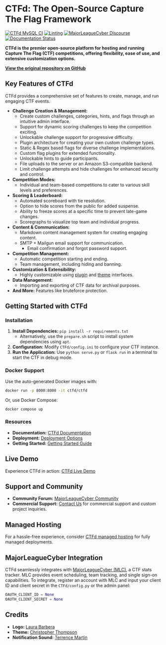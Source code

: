 # CTFd: The Open-Source Capture The Flag Framework

[![CTFd MySQL CI](https://github.com/CTFd/CTFd/workflows/CTFd%20MySQL%20CI/badge.svg?branch=master)](https://github.com/CTFd/CTFd/actions/workflows/mysql-ci.yml)
[![Linting](https://github.com/CTFd/CTFd/workflows/Linting/badge.svg?branch=master)](https://github.com/CTFd/CTFd/actions/workflows/linting.yml)
[![MajorLeagueCyber Discourse](https://img.shields.io/discourse/status?server=https%3A%2F%2Fcommunity.majorleaguecyber.org%2F)](https://community.majorleaguecyber.org/)
[![Documentation Status](https://api.netlify.com/api/v1/badges/6d10883a-77bb-45c1-a003-22ce1284190e/deploy-status)](https://docs.ctfd.io)

**CTFd is the premier open-source platform for hosting and running Capture The Flag (CTF) competitions, offering flexibility, ease of use, and extensive customization options.**

**[View the original repository on GitHub](https://github.com/CTFd/CTFd)**

## Key Features of CTFd

CTFd provides a comprehensive set of features to create, manage, and run engaging CTF events.

*   **Challenge Creation & Management:**
    *   Create custom challenges, categories, hints, and flags through an intuitive admin interface.
    *   Support for dynamic scoring challenges to keep the competition exciting.
    *   Unlockable challenge support for progressive difficulty.
    *   Plugin architecture for creating your own custom challenge types.
    *   Static & Regex based flags for diverse challenge implementations.
    *   Custom flag plugins for extended functionality.
    *   Unlockable hints to guide participants.
    *   File uploads to the server or an Amazon S3-compatible backend.
    *   Limit challenge attempts and hide challenges for enhanced security and control.
*   **Competition Modes:**
    *   Individual and team-based competitions to cater to various skill levels and preferences.
*   **Scoring & Leaderboard:**
    *   Automated scoreboard with tie resolution.
    *   Option to hide scores from the public for added suspense.
    *   Ability to freeze scores at a specific time to prevent late-game changes.
    *   Scoregraphs to visualize top team and individual progress.
*   **Content & Communication:**
    *   Markdown content management system for creating engaging content.
    *   SMTP + Mailgun email support for communication.
        *   Email confirmation and forgot password support.
*   **Competition Management:**
    *   Automatic competition starting and ending.
    *   Team management, including hiding and banning.
*   **Customization & Extensibility:**
    *   Highly customizable using [plugin](https://docs.ctfd.io/docs/plugins/overview) and [theme](https://docs.ctfd.io/docs/themes/overview) interfaces.
*   **Data Management:**
    *   Importing and exporting of CTF data for archival purposes.
*   **And More:** Features like bruteforce protection.

## Getting Started with CTFd

### Installation

1.  **Install Dependencies:** `pip install -r requirements.txt`
    *   Alternatively, use the `prepare.sh` script to install system dependencies using `apt`.
2.  **Configuration:** Modify `CTFd/config.ini` to configure your CTF instance.
3.  **Run the Application:**  Use `python serve.py` or `flask run` in a terminal to start the CTF in debug mode.

### Docker Support

Use the auto-generated Docker images with:

```bash
docker run -p 8000:8000 -it ctfd/ctfd
```

Or, use Docker Compose:

```bash
docker compose up
```

### Resources

*   **Documentation:** [CTFd Documentation](https://docs.ctfd.io/)
*   **Deployment:** [Deployment Options](https://docs.ctfd.io/docs/deployment/installation)
*   **Getting Started:** [Getting Started Guide](https://docs.ctfd.io/tutorials/getting-started/)

## Live Demo

Experience CTFd in action: [CTFd Live Demo](https://demo.ctfd.io/)

## Support and Community

*   **Community Forum:** [MajorLeagueCyber Community](https://community.majorleaguecyber.org/)
*   **Commercial Support:** [Contact Us](https://ctfd.io/contact/) for commercial support and custom project inquiries.

## Managed Hosting

For a hassle-free experience, consider [CTFd managed hosting](https://ctfd.io/) for fully managed deployments.

## MajorLeagueCyber Integration

CTFd seamlessly integrates with [MajorLeagueCyber (MLC)](https://majorleaguecyber.org/), a CTF stats tracker. MLC provides event scheduling, team tracking, and single sign-on capabilities.  To integrate, register an account with MLC and input your client ID and client secret in the `CTFd/config.py` or the admin panel:

```python
OAUTH_CLIENT_ID = None
OAUTH_CLIENT_SECRET = None
```

## Credits

*   **Logo:** [Laura Barbera](http://www.laurabb.com/)
*   **Theme:** [Christopher Thompson](https://github.com/breadchris)
*   **Notification Sound:** [Terrence Martin](https://soundcloud.com/tj-martin-composer)
